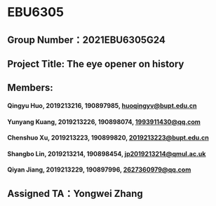 # EBU6305
## Group Number：2021EBU6305G24
## Project Title: The eye opener on history
## Members:
#### Qingyu Huo, 2019213216, 190897985, huoqingyv@bupt.edu.cn
#### Yunyang Kuang, 2019213226, 190898074, 1993911430@qq.com
#### Chenshuo Xu, 2019213223, 190899820, 2019213223@bupt.edu.cn
#### Shangbo Lin, 2019213214, 190898454, jp2019213214@qmul.ac.uk
#### Qiyan Jiang, 2019213229, 190897996, 2627360979@qq.com
## Assigned TA：Yongwei Zhang

